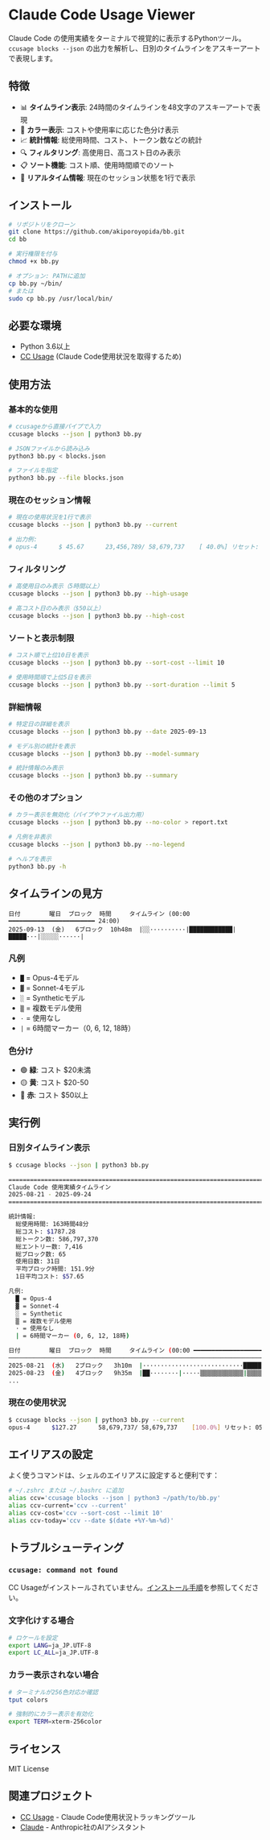 # Claude Code Usage Viewer

Claude Code の使用実績をターミナルで視覚的に表示するPythonツール。`ccusage blocks --json` の出力を解析し、日別のタイムラインをアスキーアートで表現します。

## 特徴

- 📊 **タイムライン表示**: 24時間のタイムラインを48文字のアスキーアートで表現
- 🎨 **カラー表示**: コストや使用率に応じた色分け表示
- 📈 **統計情報**: 総使用時間、コスト、トークン数などの統計
- 🔍 **フィルタリング**: 高使用日、高コスト日のみ表示
- 📋 **ソート機能**: コスト順、使用時間順でのソート
- 🚀 **リアルタイム情報**: 現在のセッション状態を1行で表示

## インストール

```bash
# リポジトリをクローン
git clone https://github.com/akiporoyopida/bb.git
cd bb

# 実行権限を付与
chmod +x bb.py

# オプション: PATHに追加
cp bb.py ~/bin/
# または
sudo cp bb.py /usr/local/bin/
```

## 必要な環境

- Python 3.6以上
- [CC Usage](https://github.com/Aider-AI/aider) (Claude Code使用状況を取得するため)

## 使用方法

### 基本的な使用

```bash
# ccusageから直接パイプで入力
ccusage blocks --json | python3 bb.py

# JSONファイルから読み込み
python3 bb.py < blocks.json

# ファイルを指定
python3 bb.py --file blocks.json
```

### 現在のセッション情報

```bash
# 現在の使用状況を1行で表示
ccusage blocks --json | python3 bb.py --current

# 出力例:
# opus-4      $ 45.67      23,456,789/ 58,679,737    [ 40.0%] リセット: 15:00 (2h35m) [3セッション]
```

### フィルタリング

```bash
# 高使用日のみ表示（5時間以上）
ccusage blocks --json | python3 bb.py --high-usage

# 高コスト日のみ表示（$50以上）
ccusage blocks --json | python3 bb.py --high-cost
```

### ソートと表示制限

```bash
# コスト順で上位10日を表示
ccusage blocks --json | python3 bb.py --sort-cost --limit 10

# 使用時間順で上位5日を表示
ccusage blocks --json | python3 bb.py --sort-duration --limit 5
```

### 詳細情報

```bash
# 特定日の詳細を表示
ccusage blocks --json | python3 bb.py --date 2025-09-13

# モデル別の統計を表示
ccusage blocks --json | python3 bb.py --model-summary

# 統計情報のみ表示
ccusage blocks --json | python3 bb.py --summary
```

### その他のオプション

```bash
# カラー表示を無効化（パイプやファイル出力用）
ccusage blocks --json | python3 bb.py --no-color > report.txt

# 凡例を非表示
ccusage blocks --json | python3 bb.py --no-legend

# ヘルプを表示
python3 bb.py -h
```

## タイムラインの見方

```
日付        曜日  ブロック  時間     タイムライン (00:00 ━━━━━━━━━━━━━━━━━━━━━━━━ 24:00)
2025-09-13  (金)   6ブロック  10h48m  |░░··········|████████████|█████···|░░░░░······|
```

### 凡例
- `█` = Opus-4モデル
- `▓` = Sonnet-4モデル
- `░` = Syntheticモデル
- `▒` = 複数モデル使用
- `·` = 使用なし
- `|` = 6時間マーカー（0, 6, 12, 18時）

### 色分け
- 🟢 **緑**: コスト $20未満
- 🟡 **黄**: コスト $20-50
- 🔴 **赤**: コスト $50以上

## 実行例

### 日別タイムライン表示
```bash
$ ccusage blocks --json | python3 bb.py

==================================================================================================
Claude Code 使用実績タイムライン
2025-08-21 - 2025-09-24
==================================================================================================

統計情報:
  総使用時間: 163時間48分
  総コスト: $1787.28
  総トークン数: 586,797,370
  総エントリー数: 7,416
  総ブロック数: 65
  使用日数: 31日
  平均ブロック時間: 151.9分
  1日平均コスト: $57.65

凡例:
  █ = Opus-4
  ▓ = Sonnet-4
  ░ = Synthetic
  ▒ = 複数モデル使用
  · = 使用なし
  | = 6時間マーカー (0, 6, 12, 18時)

日付        曜日  ブロック  時間     タイムライン (00:00 ━━━━━━━━━━━━━━━━━━━━━━━━ 24:00)  トークン数        コスト
────────────────────────────────────────────────────────────────────────────────────────────────────
2025-08-21  (水)   2ブロック   3h10m  |····························█████··········|···      28,920,804  $ 66.79
2025-08-23  (金)   4ブロック   9h35m  |██········|·····▒▒▒▒▒▒▒▒▒▒▒▒|▒▒▒▒▒▒▒·····|···      77,141,523  $169.22
...
```

### 現在の使用状況
```bash
$ ccusage blocks --json | python3 bb.py --current
opus-4      $127.27      58,679,737/ 58,679,737    [100.0%] リセット: 05:00 (1h15m) [1セッション]
```

## エイリアスの設定

よく使うコマンドは、シェルのエイリアスに設定すると便利です：

```bash
# ~/.zshrc または ~/.bashrc に追加
alias ccv='ccusage blocks --json | python3 ~/path/to/bb.py'
alias ccv-current='ccv --current'
alias ccv-cost='ccv --sort-cost --limit 10'
alias ccv-today='ccv --date $(date +%Y-%m-%d)'
```

## トラブルシューティング

### `ccusage: command not found`
CC Usageがインストールされていません。[インストール手順](https://github.com/Aider-AI/aider)を参照してください。

### 文字化けする場合
```bash
# ロケールを設定
export LANG=ja_JP.UTF-8
export LC_ALL=ja_JP.UTF-8
```

### カラー表示されない場合
```bash
# ターミナルが256色対応か確認
tput colors

# 強制的にカラー表示を有効化
export TERM=xterm-256color
```

## ライセンス

MIT License

## 関連プロジェクト

- [CC Usage](https://github.com/Aider-AI/aider) - Claude Code使用状況トラッキングツール
- [Claude](https://www.anthropic.com/claude) - Anthropic社のAIアシスタント
